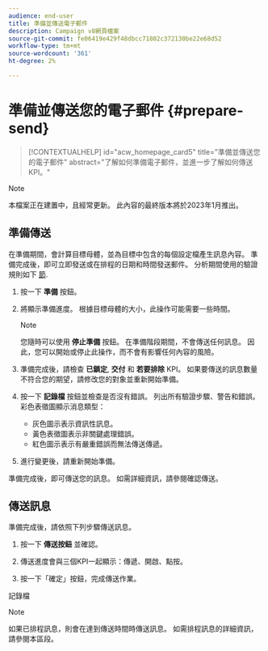 ```yaml
---
audience: end-user
title: 準備並傳送電子郵件
description: Campaign v8網頁檔案
source-git-commit: fe06419e429f48dbcc71802c372130be22e68d52
workflow-type: tm+mt
source-wordcount: '361'
ht-degree: 2%

---
```


# 準備並傳送您的電子郵件 {#prepare-send}

>[!CONTEXTUALHELP]
>id="acw_homepage_card5"
>title="準備並傳送您的電子郵件"
>abstract="了解如何準備電子郵件，並進一步了解如何傳送KPI。"

>[!NOTE]
>
>本檔案正在建置中，且經常更新。 此內容的最終版本將於2023年1月推出。

<!--

	show how to prepare and send the email + the live kpis in the dashboard

like acc when preparation, target calculated then send
real time KPIs, not in AJO. similar to ACS.
exclusion logs, causes
-->

<!--
send also KPIs
-->

## 準備傳送

在準備期間，會計算目標母體，並為目標中包含的每個設定檔產生訊息內容。 準備完成後，即可立即發送或在排程的日期和時間發送郵件。 分析期間使用的驗證規則如下 [節](https://experienceleague.adobe.com/docs/campaign-classic/using/sending-messages/key-steps-when-creating-a-delivery/steps-validating-the-delivery.html?lang=en#validation-process-with-typologies).

1. 按一下 **準備** 按鈕。

1. 將顯示準備進度。 根據目標母體的大小，此操作可能需要一些時間。

   >[!NOTE]
   >
   >您隨時可以使用 **停止準備** 按鈕。 在準備階段期間，不會傳送任何訊息。 因此，您可以開始或停止此操作，而不會有影響任何內容的風險。

1. 準備完成後，請檢查 **已鎖定**, **交付** 和 **若要排除** KPI。 如果要傳送的訊息數量不符合您的期望，請修改您的對象並重新開始準備。

1. 按一下 **記錄檔** 按鈕並檢查是否沒有錯誤。 列出所有驗證步驟、警告和錯誤。 彩色表徵圖顯示消息類型：

   * 灰色圖示表示資訊性訊息。
   * 黃色表徵圖表示非關鍵處理錯誤。
   * 紅色圖示表示有嚴重錯誤而無法傳送傳遞。

1. 進行變更後，請重新開始準備。

準備完成後，即可傳送您的訊息。 如需詳細資訊，請參閱確認傳送。


## 傳送訊息

準備完成後，請依照下列步驟傳送訊息。

1. 按一下 **傳送按鈕** 並確認。

1. 傳送進度會與三個KPI一起顯示：傳遞、開啟、點按。

1. 按一下「確定」按鈕，完成傳送作業。

記錄檔

>[!NOTE]
>
>如果已排程訊息，則會在達到傳送時間時傳送訊息。 如需排程訊息的詳細資訊，請參閱本區段。

